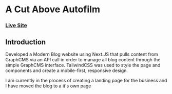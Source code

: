 # A Cut Above Autofilm

### [Live Site](https://a-cut-above-autofilm.vercel.app/)

## Introduction
Developed a Modern Blog website using Next.JS that pulls content from GraphCMS via an API call in order to manage all blog content through the simple GraphCMS interface. TailwindCSS was used to style the page and components and create a mobile-first, responsive design.

I am currently in the process of creating a landing page for the business and I have moved the blog to a it's own page
